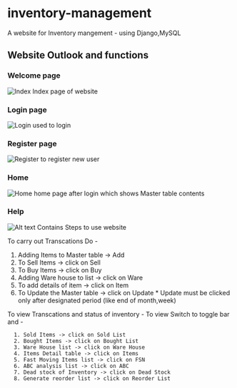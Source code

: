 # inventory-management
A website for Inventory mangement - using Django,MySQL

## Website Outlook and functions
### Welcome page
![Index](https://raw.githubusercontent.com/naveenrajm7/inventory-management/master/screenshots/index.png?raw=true "Optional Title")
Index page of website
### Login page
![Login](https://raw.githubusercontent.com/naveenrajm7/inventory-management/master/screenshots/login.png?raw=true "Optional Title")
used to login
### Register page
![Register](https://raw.githubusercontent.com/naveenrajm7/inventory-management/master/screenshots/register.png?raw=true "Optional Title")
to register new user
### Home
![Home](https://raw.githubusercontent.com/naveenrajm7/inventory-management/master/screenshots/home.png?raw=true "Optional Title")
home page after login which shows Master table contents

### Help
![Alt text](https://raw.githubusercontent.com/naveenrajm7/inventory-management/master/screenshots/help.png?raw=true "Optional Title")
Contains Steps to use website

To carry out Transcations Do -

1. Adding Items to Master table ->  Add
2. To Sell Items -> click on  Sell
3. To Buy Items -> click on  Buy
4. Adding Ware house to list -> click on  Ware
5. To add details of item -> click on  Item
6. To Update the Master table -> click on  Update
            * Update must be clicked only after designated period (like end of month,week)

To view Transcations and status of inventory -
To view Switch to toggle bar and -

      1. Sold Items -> click on Sold List
      2. Bought Items -> click on Bought List
      3. Ware House list -> click on Ware House
      4. Items Detail table -> click on Items
      5. Fast Moving Items list -> click on FSN
      6. ABC analysis list -> click on ABC
      7. Dead stock of Inventory -> click on Dead Stock
      8. Generate reorder list -> click on Reorder List
